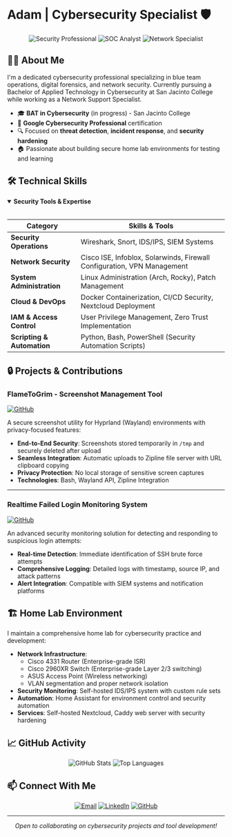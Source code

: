 # Adam | Cybersecurity Specialist 🛡️

<div align="center">
  
![Security Professional](https://img.shields.io/badge/Security-Professional-blue?style=for-the-badge&logo=shield)
![SOC Analyst](https://img.shields.io/badge/SOC-Analyst-red?style=for-the-badge&logo=target)
![Network Specialist](https://img.shields.io/badge/Network-Specialist-green?style=for-the-badge&logo=cisco)

</div>

## 👨‍💻 About Me

I'm a dedicated cybersecurity professional specializing in blue team operations, digital forensics, and network security. Currently pursuing a Bachelor of Applied Technology in Cybersecurity at San Jacinto College while working as a Network Support Specialist.

- 🎓 **BAT in Cybersecurity** (in progress) - San Jacinto College
- 📜 **Google Cybersecurity Professional** certification
- 🔍 Focused on **threat detection**, **incident response**, and **security hardening**
- 🏠 Passionate about building secure home lab environments for testing and learning

## 🛠️ Technical Skills

<details open>
<summary><b>Security Tools & Expertise</b></summary>
<br>

| Category | Skills & Tools |
|----------|----------------|
| **Security Operations** | Wireshark, Snort, IDS/IPS, SIEM Systems |
| **Network Security** | Cisco ISE, Infoblox, Solarwinds, Firewall Configuration, VPN Management |
| **System Administration** | Linux Administration (Arch, Rocky), Patch Management |
| **Cloud & DevOps** | Docker Containerization, CI/CD Security, Nextcloud Deployment |
| **IAM & Access Control** | User Privilege Management, Zero Trust Implementation |
| **Scripting & Automation** | Python, Bash, PowerShell (Security Automation Scripts) |

</details>

## 🔒 Projects & Contributions

### FlameToGrim - Screenshot Management Tool
[![GitHub](https://img.shields.io/badge/GitHub-Repository-black?style=flat-square&logo=github)](https://github.com/ajeastt/FlameToGrim)

A secure screenshot utility for Hyprland (Wayland) environments with privacy-focused features:

- **End-to-End Security**: Screenshots stored temporarily in `/tmp` and securely deleted after upload
- **Seamless Integration**: Automatic uploads to Zipline file server with URL clipboard copying
- **Privacy Protection**: No local storage of sensitive screen captures
- **Technologies**: Bash, Wayland API, Zipline Integration

---

### Realtime Failed Login Monitoring System
[![GitHub](https://img.shields.io/badge/GitHub-Repository-black?style=flat-square&logo=github)](https://github.com/ajeastt/Realtime-Failed-Login)

An advanced security monitoring solution for detecting and responding to suspicious login attempts:

- **Real-time Detection**: Immediate identification of SSH brute force attempts
- **Comprehensive Logging**: Detailed logs with timestamp, source IP, and attack patterns
- **Alert Integration**: Compatible with SIEM systems and notification platforms

## 🏗️ Home Lab Environment

I maintain a comprehensive home lab for cybersecurity practice and development:

- **Network Infrastructure**: 
  - Cisco 4331 Router (Enterprise-grade ISR)
  - Cisco 2960XR Switch (Enterprise-grade Layer 2/3 switching)
  - ASUS Access Point (Wireless networking)
  - VLAN segmentation and proper network isolation
- **Security Monitoring**: Self-hosted IDS/IPS system with custom rule sets
- **Automation**: Home Assistant for environment control and security automation
- **Services**: Self-hosted Nextcloud, Caddy web server with security hardening

## 📈 GitHub Activity

<div align="center">
  
![GitHub Stats](https://github-readme-stats.vercel.app/api?username=ajeastt&show_icons=true&theme=tokyonight)
![Top Languages](https://github-readme-stats.vercel.app/api/top-langs/?username=ajeastt&layout=compact&theme=tokyonight)
  
</div>

## 📫 Connect With Me

<div align="center">
  
[![Email](https://img.shields.io/badge/Email-Contact-red?style=for-the-badge&logo=gmail)](mailto:adam@skylabco.cloud)
[![LinkedIn](https://img.shields.io/badge/LinkedIn-Profile-blue?style=for-the-badge&logo=linkedin)](https://linkedin.com/in/ajeastt)
[![GitHub](https://img.shields.io/badge/GitHub-Follow-black?style=for-the-badge&logo=github)](https://github.com/ajeastt)
  
</div>

---

<div align="center">
  <i>Open to collaborating on cybersecurity projects and tool development!</i>
</div>
